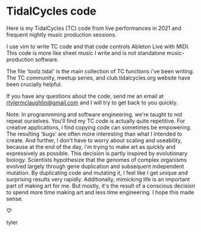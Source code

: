 # TidalCycles code

Here is my TidalCycles (TC) code from live performances in 2021 and frequent nightly music production sessions.  

I use vim to write TC code and that code controls Ableton Live with MIDI. This code is more like sheet music I write and is not standalone music-production software.  

The file 'toolz.tidal' is the main collection of TC functions i've been writing.  The TC community, meetup series, and club.tidalcycles.org website have been crucially helpful.

If you have any questions about the code, send me an email at rtylermclaughlin@gmail.com and I will try to get back to you quickly.

Note:
In programmming and software engineering, we're taught to not repeat ourselves. 
You'll find my TC code is actually quite repetitive. 
For creative applications, i find copying code can sometimes be empowering.  
The resulting 'bugs' are often more interesting than what I intended to create. And further, I don't have to worry about scaling and useability,  because at the end of the day, i'm trying to make art as quickly and expressively as possible.
This decision is partly inspired by evolutionary biology. Scientists hypothesize that the genomes of complex organisms evolved largely through gene duplication and subsequent independent mutation.
By duplicating code and mutating it, I feel like I get unique and surprising results very rapidly.  Additionally, mimicking life is an important part of making art for me.
But mostly, it's the result of a conscious decision to spend more time making art and less time engineering.
I hope this made sense.

♡ 

tyler
